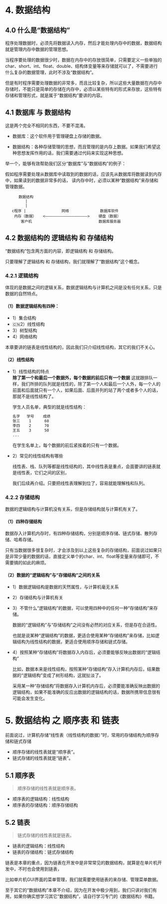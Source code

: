 # 4. 数据结构

## 4.0 什么是“数据结构”

程序处理数据时，必须先将数据读入内存，然后才能处理内存中的数据，数据结构就是管理内存中数据的管理思想。

当程序要处理的数据很少时，数据在内存中的存放很简单，只需要定义一些单独的char、short、int、float、double、结构体变量等来存储就可以了，不需要进行什么复杂的数据管理，此时不涉及“数据结构”。

但是有时程序需要处理数据的非常多，而且比较复杂，所以这些大量数据在内存中存储时，不能只是简单的存储在内存中，必须以某些特有的形式来存放，这些特有存储和管理形式，就是属于“数据结构”要讲的内容。

## 4.1 数据库 与 数据结构

这是两个完全不相同的东西，不要不混淆。

+ 数据库：这个软件用于管理硬盘上存储的数据。

+ 数据结构：各种存储管理的思想，而且管理的是内存上数据。如果我们希望这种思想发挥作用的话，我们需要通过代码来实现这种思想。

举一个，能够有效帮助我们区分“数据库”与“数据结构”的例子：

假如程序需要处理从数据库中读取到的数据的话，应该先从数据库将数据读到内存中，如果读到的数据非常多的话，
读内存中时，必须以某种“数据结构”来存储和管理数据。

```shell
      数据结构
         |
         |
   c程序 |                网络              数据库软件
    内存（数据）   <———————————————————>    硬盘（数据）
       客户机                              数据库服务器
```

## 4.2 数据结构的 逻辑结构 和 存储结构

“数据结构”包含两方面的内容，即逻辑结构 和 存储结构。

只要理解了逻辑结构 和 存储结构，我们就理解了“数据结构”这个概念。

### 4.2.1 逻辑结构

体现的是数据之间的逻辑关系，数据逻辑结构与计算机之间是没有任何关系，只是数据的自然特点。

#### （1）数据逻辑结构有四种：

+ 1）集合结构
+ :cn:2）线性结构
+ 3）树型结构
+ 4）网络结构

本章要讲的链表是线性结构的，因此我们只介绍线性结构，其它的我们不关心。

#### （2）线性结构

+ 1）线性结构的特点  
  **除了第一个和最后一个数据外，每个数据的前后只有一个数据**
  这就跟排队一样，我们所排的队列就是线性的，除了第一个人和最后一个人外，每一个人的前面和后面就只有一个人，如果后面、后面并列的站了两个或者多个人的话，那就不是线性结构了。
  
  学生人员名单，典型的就是线性结构：

    ```txt
    名字   学号    成绩
    张三    1      60
    李四    2      70
    王五    3      50
    ...
    ```

  在学生名单上，每个数据的前后紧挨着的只有一个数据。

+ 2）常见的线性结构有哪些

  线性表、栈、队列等都是线性结构的，其中线性表是重点，会面要讲的链表就是线性表，它们之间的区别，
  
  我们后续再介绍。只要把线性表理解到位了，容易就能理解栈和队列。

### 4.2.2 存储结构

数据的逻辑结构与计算机没有关系，但是存储结构就与计算机有关了。

#### （1）四种存储结构

数据存入计算机内存时，有四种存储结构，分别是顺序存储、链式存储、散列存储、哈希存储。

只有当数据很多很复杂时，才会涉及到以上这些复杂的存储结构，前面说过如果只是非常少量的数据的话，直接定义单个的char、int、float等变量来存储即可，不需要搞的如此的麻烦。

#### （2）数据的“逻辑结构”与“存储结构”之间的关系

+ 1）数据逻辑结构是数据的天然属性，与计算机毫无关系

+ 2）存储结构与计算机有关

+ 3）不管什么“逻辑结构”的数据，可以使用四种中的任何一种“存储结构”来存储。

  数据的“逻辑结构”与“存储结构”之间没有必然的对应关系，但是存在合适性。

  也就是说某种“逻辑结构”的数据，更适合使用某种“存储结构”来存储，比如逻辑结构为线性结构的数据，更适合使用顺序存储和链式存储。

+ 4）按照某种“存储结构”将数据存入内存后，必须要能够反映出数据的“逻辑结构”

  比如，数据本来是线性结构，按照某种“存储结构”存入计算机内存后，结果数据的“逻辑结构”变成了树形结构，这就扯淡了。

  采用某一种“存储结构”将数据存入计算机内存后，必须要能准确反映出数据的逻辑结构，如果不能准确的反应出数据的逻辑结构的话，数据所携带信息很有可能会发生变化。

#  5. 数据结构 之 顺序表 和 链表

前面说过，计算机存储“线性表（线性结构的数据）”时，常用的存储结构为顺序存储和链式存储
+ 顺序存储的线性表就是“顺序表”。
+ 链式存储的线性表就是“链表”。

## 5.1 顺序表

> 顺序存储的线性表就是顺序表。

+ 顺序表的逻辑结构：线性结构
+ 顺序表的存储结构：顺序存储结构

## 5.2 链表

> 链式存储的线性表就是链表。

+ 链表的逻辑结构：线性结构
+ 链表的存储结构：链式存储结构

链表是本章的重点，因为链表在开发中是非常常见的数据结构，就算是在单片机开发中，不时也会使用到链表，

比如单片机GUI界面的菜单管理，我们就需要使用链表的来存储、管理菜单数据。

至于其它的“数据结构”本章不介绍，因为在开发中极少用到，我们只讲对我们有用，如果你确实想学习其它“数据结构”，请自行学习专门的《数据结构》书籍。

